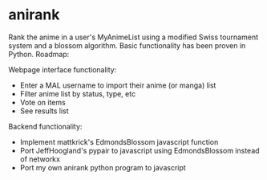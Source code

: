 # anirank
Rank the anime in a user's MyAnimeList using a modified Swiss tournament system and a blossom algorithm.
Basic functionality has been proven in Python.
Roadmap:

Webpage interface functionality:
- Enter a MAL username to import their anime (or manga) list
- Filter anime list by status, type, etc
- Vote on items
- See results list

Backend functionality:
- Implement mattkrick's EdmondsBlossom javascript function
- Port JeffHoogland's pypair to javascript using EdmondsBlossom instead of networkx
- Port my own anirank python program to javascript
